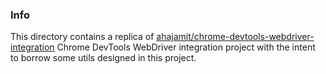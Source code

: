### Info

This directory contains a replica of [ahajamit/chrome-devtools-webdriver-integration](https://github.com/sahajamit/chrome-devtools-webdriver-integration) Chrome DevTools WebDriver integration project with the intent to borrow some utils designed in this project.

